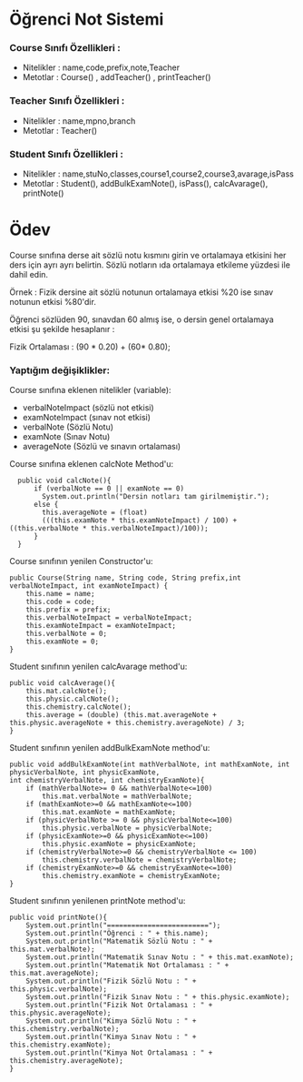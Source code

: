 # Öğrenci Not Sistemi

### Course Sınıfı Özellikleri :

- Nitelikler : name,code,prefix,note,Teacher
- Metotlar : Course() , addTeacher() , printTeacher()

### Teacher Sınıfı Özellikleri :

- Nitelikler : name,mpno,branch
- Metotlar : Teacher()

### Student Sınıfı Özellikleri :

- Nitelikler : name,stuNo,classes,course1,course2,course3,avarage,isPass
- Metotlar : Student(), addBulkExamNote(), isPass(), calcAvarage(), printNote()

# Ödev
Course sınıfına derse ait sözlü notu kısmını girin ve ortalamaya etkisini her ders için ayrı ayrı belirtin. Sözlü notların ıda ortalamaya etkileme yüzdesi ile dahil edin.

Örnek : Fizik dersine ait sözlü notunun ortalamaya etkisi %20 ise sınav notunun etkisi %80'dir.

Öğrenci sözlüden 90, sınavdan 60 almış ise, o dersin genel ortalamaya etkisi şu şekilde hesaplanır :

Fizik Ortalaması : (90 * 0.20) + (60* 0.80);

### Yaptığım değişiklikler:

Course sınıfına eklenen nitelikler (variable):
- verbalNoteImpact (sözlü not etkisi)
- examNoteImpact (sınav not etkisi)
- verbalNote (Sözlü Notu) 
- examNote (Sınav Notu)
- averageNote (Sözlü ve sınavın ortalaması)

Course sınıfına eklenen calcNote Method'u:

      public void calcNote(){
          if (verbalNote == 0 || examNote == 0)
            System.out.println("Dersin notları tam girilmemiştir.");
          else {
            this.averageNote = (float)
            (((this.examNote * this.examNoteImpact) / 100) + ((this.verbalNote * this.verbalNoteImpact)/100));
          }
      }

Course sınıfının yenilen Constructor'u:

    public Course(String name, String code, String prefix,int verbalNoteImpact, int examNoteImpact) {
        this.name = name;
        this.code = code;
        this.prefix = prefix;
        this.verbalNoteImpact = verbalNoteImpact;
        this.examNoteImpact = examNoteImpact;
        this.verbalNote = 0;
        this.examNote = 0;
    }



Student sınıfının yenilen calcAvarage method'u:

    public void calcAverage(){
        this.mat.calcNote();
        this.physic.calcNote();
        this.chemistry.calcNote();
        this.average = (double) (this.mat.averageNote + this.physic.averageNote + this.chemistry.averageNote) / 3;
    }

Student sınıfının yenilen addBulkExamNote method'u:

    public void addBulkExamNote(int mathVerbalNote, int mathExamNote, int physicVerbalNote, int physicExamNote,
    int chemistryVerbalNote, int chemistryExamNote){
        if (mathVerbalNote>= 0 && mathVerbalNote<=100)
            this.mat.verbalNote = mathVerbalNote;
        if (mathExamNote>=0 && mathExamNote<=100)
            this.mat.examNote = mathExamNote;
        if (physicVerbalNote >= 0 && physicVerbalNote<=100)
            this.physic.verbalNote = physicVerbalNote;
        if (physicExamNote>=0 && physicExamNote<=100)
            this.physic.examNote = physicExamNote;
        if (chemistryVerbalNote>=0 && chemistryVerbalNote <= 100)
            this.chemistry.verbalNote = chemistryVerbalNote;
        if (chemistryExamNote>=0 && chemistryExamNote<=100)
            this.chemistry.examNote = chemistryExamNote;
    }

Student sınıfının yenilenen printNote method'u:

    public void printNote(){
        System.out.println("=========================");
        System.out.println("Öğrenci : " + this.name);
        System.out.println("Matematik Sözlü Notu : " + this.mat.verbalNote);
        System.out.println("Matematik Sınav Notu : " + this.mat.examNote);
        System.out.println("Matematik Not Ortalaması : " + this.mat.averageNote);
        System.out.println("Fizik Sözlü Notu : " + this.physic.verbalNote);
        System.out.println("Fizik Sınav Notu : " + this.physic.examNote);
        System.out.println("Fizik Not Ortalaması : " + this.physic.averageNote);
        System.out.println("Kimya Sözlü Notu : " + this.chemistry.verbalNote);
        System.out.println("Kimya Sınav Notu : " + this.chemistry.examNote);
        System.out.println("Kimya Not Ortalaması : " + this.chemistry.averageNote);
    }